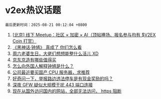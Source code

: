 # v2ex热议话题

`最后更新时间：2025-08-21 00:12:04 +0800`

1. [[北京] 线下 Meetup：社区 × 加密 × AI（顶帖捧场、报名参与均有 $V2EX Coin 打赏）](https://www.v2ex.com/t/1153737)
1. [《黑神话·钟馗》 真成了 你们怎么看](https://www.v2ex.com/t/1153588)
1. [周六老婆生日，大佬们想想能整什么活儿 XD](https://www.v2ex.com/t/1153582)
1. [京东京造有哪些值得买](https://www.v2ex.com/t/1153677)
1. [怎么向外国人解释钟馗是什么？](https://www.v2ex.com/t/1153596)
1. [公司最近要买国产 CPU 服务器，求推荐](https://www.v2ex.com/t/1153597)
1. [好奇问一下，举报路边违法停车是有现金奖励的吗？](https://www.v2ex.com/t/1153638)
1. [深夜 GFW 疑似大规模干扰 443 端口连接](https://www.v2ex.com/t/1153568)
1. [现在从国外访问国内的网站，全部无法访问， https 阻断](https://www.v2ex.com/t/1153562)

